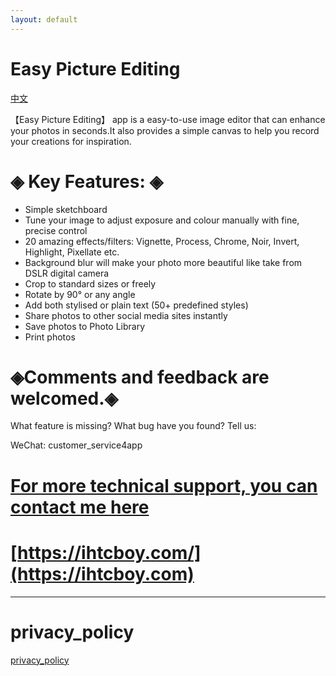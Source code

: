 ```yaml
---
layout: default
---
```








# Easy Picture Editing

[中文](./zhcn)



【Easy Picture Editing】 app is a easy-to-use image editor that can enhance your photos in seconds.It also provides a simple canvas to help you record your creations for inspiration.

# ◈ Key Features: ◈



- Simple sketchboard
- Tune your image to adjust exposure and colour manually with fine, precise control
- 20 amazing effects/filters: Vignette, Process, Chrome, Noir, Invert, Highlight, Pixellate etc.
- Background blur will make your photo more beautiful like take from DSLR digital camera
- Crop to standard sizes or freely
- Rotate by 90° or any angle
- Add both stylised or plain text (50+ predefined styles)
- Share photos to other social media sites instantly
- Save photos to Photo Library
- Print photos

# ◈Comments and feedback are welcomed.◈



What feature is missing? What bug have you found? Tell us:

WeChat: customer_service4app



# [For more technical support, you can contact me here ](https://ihtcboy.com)

#  [https://ihtcboy.com/](https://ihtcboy.com)







---

# privacy_policy

[privacy_policy](./privacy_policy.html)